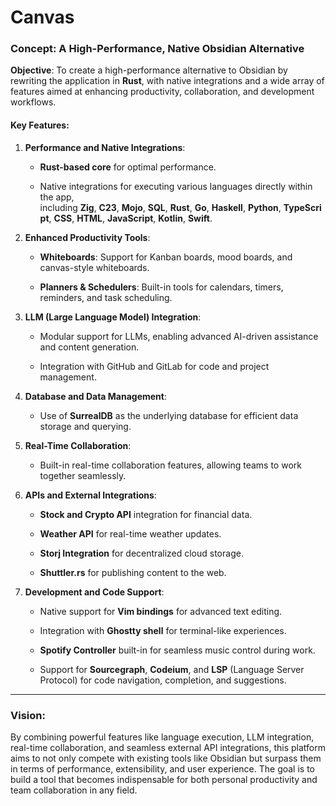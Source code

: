 # Canvas

### Concept: A High-Performance, Native Obsidian Alternative

**Objective**: To create a high-performance alternative to Obsidian by rewriting the application in **Rust**, with native integrations and a wide array of features aimed at enhancing productivity, collaboration, and development workflows.

#### Key Features:

1. **Performance and Native Integrations**:
    
    - **Rust-based core** for optimal performance.
        
    - Native integrations for executing various languages directly within the app, including **Zig**, **C23**, **Mojo**, **SQL**, **Rust**, **Go**, **Haskell**, **Python**, **TypeScript**, **CSS**, **HTML**, **JavaScript**, **Kotlin**, **Swift**.
        
2. **Enhanced Productivity Tools**:
    
    - **Whiteboards**: Support for Kanban boards, mood boards, and canvas-style whiteboards.
        
    - **Planners & Schedulers**: Built-in tools for calendars, timers, reminders, and task scheduling.
        
3. **LLM (Large Language Model) Integration**:
    
    - Modular support for LLMs, enabling advanced AI-driven assistance and content generation.
        
    - Integration with GitHub and GitLab for code and project management.
        
4. **Database and Data Management**:
    
    - Use of **SurrealDB** as the underlying database for efficient data storage and querying.
        
5. **Real-Time Collaboration**:
    
    - Built-in real-time collaboration features, allowing teams to work together seamlessly.
        
6. **APIs and External Integrations**:
    
    - **Stock and Crypto API** integration for financial data.
        
    - **Weather API** for real-time weather updates.
        
    - **Storj Integration** for decentralized cloud storage.
        
    - **Shuttler.rs** for publishing content to the web.
        
7. **Development and Code Support**:
    
    - Native support for **Vim bindings** for advanced text editing.
        
    - Integration with **Ghostty shell** for terminal-like experiences.
        
    - **Spotify Controller** built-in for seamless music control during work.
        
    - Support for **Sourcegraph**, **Codeium**, and **LSP** (Language Server Protocol) for code navigation, completion, and suggestions.
        

---

### Vision:

By combining powerful features like language execution, LLM integration, real-time collaboration, and seamless external API integrations, this platform aims to not only compete with existing tools like Obsidian but surpass them in terms of performance, extensibility, and user experience. The goal is to build a tool that becomes indispensable for both personal productivity and team collaboration in any field.